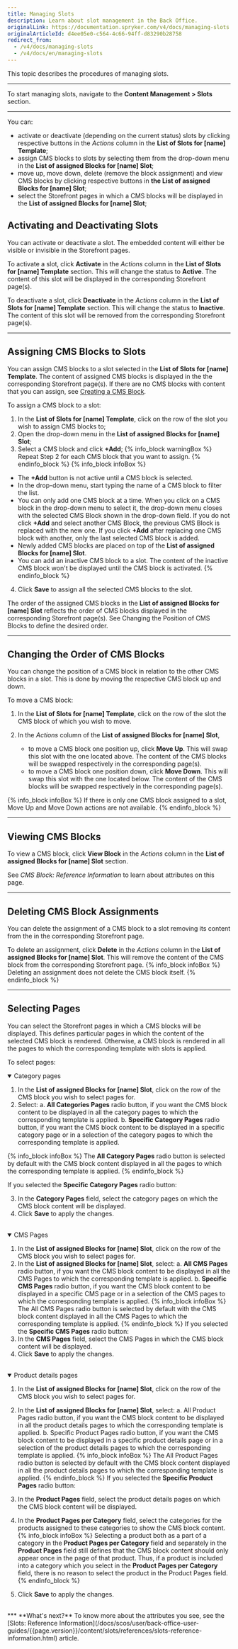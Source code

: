 ```yaml
---
title: Managing Slots
description: Learn about slot management in the Back Office.
originalLink: https://documentation.spryker.com/v4/docs/managing-slots
originalArticleId: d4ee05e0-c564-4c66-94ff-d83290b28758
redirect_from:
  - /v4/docs/managing-slots
  - /v4/docs/en/managing-slots
---
```


This topic describes the procedures of managing slots.
***
To start managing slots, navigate to the **Content Management > Slots** section.
***
You can:

* activate or deactivate (depending on the current status) slots by clicking respective buttons in the *Actions* column in the **List of Slots for [name] Template**;
* assign CMS blocks to slots by selecting them from the drop-down menu in the **List of assigned Blocks for [name] Slot**;
* move up, move down, delete (remove the block assignment) and view CMS blocks by clicking respective buttons in **the List of assigned Blocks for [name] Slot**;
* select the Storefront pages in which a CMS blocks will be displayed in the **List of assigned Blocks for [name] Slot**;

## Activating and Deactivating Slots
You can activate or deactivate a slot.  The embedded content will either be visible or invisible in the Storefront pages.

To activate a slot, click **Activate** in the *Actions* column in the **List of Slots for [name] Template** section. This will change the status to **Active**. The content of this slot will be displayed in the corresponding Storefront page(s).

To deactivate a slot, click **Deactivate** in the *Actions* column in the **List of Slots for [name] Template** section. This will change the status to **Inactive**. The content of this slot will be removed from the corresponding Storefront page(s).
***
## Assigning CMS Blocks to Slots
You can assign CMS blocks to a slot selected in the **List of Slots for [name] Template**. The content of assigned CMS blocks is displayed in the the corresponding Storefront page(s). If there are no CMS blocks with content that you can assign, see [Creating a CMS Block](/docs/scos/user/back-office-user-guides/{{page.version}}/content/blocks/creating-cms-blocks.html).

To assign a CMS block to a slot:

1. In the **List of Slots for [name] Template**, click on the row of the slot you wish to assign CMS blocks to;
2. Open the drop-down menu in the **List of assigned Blocks for [name] Slot**;
3. Select a CMS block and click **+Add**;
{% info_block warningBox %}
Repeat Step 2 for each CMS block that you want to assign.
{% endinfo_block %}
{% info_block infoBox %}
* The **+Add** button is not active until a CMS block is selected.
* In the drop-down menu, start typing the name of a CMS block to filter the list.
* You can only add one CMS block at a time. When you click on a CMS block in the drop-down menu to select it, the drop-down menu closes with the selected CMS Block shown in the drop-down field. If you do not click  **+Add** and select another CMS Block, the previous CMS Block is replaced with the new one. If you click **+Add** after replacing one CMS block with another, only the last selected CMS block is added.
* Newly added CMS blocks are placed on top of the **List of assigned Blocks for [name] Slot**.
* You can add an inactive CMS block to a slot. The content of the inactive CMS block won't be displayed until the CMS block is activated.
{% endinfo_block %}
4. Click **Save** to assign all the selected CMS blocks to the slot.

The order of the assigned CMS blocks in the **List of assigned Blocks for [name] Slot** reflects the order of CMS blocks displayed in the corresponding Storefront page(s). See Changing the Position of CMS Blocks to define the desired order.
***
## Changing the Order of CMS Blocks
You can change the position of a CMS block in relation to the other CMS blocks in a slot. This is done by moving the respective CMS block up and down.

To move a CMS block:

1. In the **List of Slots for [name] Template**, click on the row of the slot the CMS block of which you wish to move.

2. In the *Actions* column of the **List of assigned Blocks for [name] Slot**,
    - to move a CMS block one position up, click **Move Up**. This will swap this slot with the one located above. The content of the CMS blocks will be swapped respectively in the corresponding page(s).
    - to move a CMS block one position down, click **Move Down**. This will swap this slot with the one located below. The content of the CMS blocks will be swapped respectively in the corresponding page(s).

{% info_block infoBox %}
If there is only one CMS block assigned to a slot, Move Up and Move Down actions are not available.
{% endinfo_block %}
***
## Viewing CMS Blocks
To view a CMS block, click **View Block** in the *Actions* column in the **List of assigned Blocks for [name] Slot** section.

See *CMS Block: Reference Information* to learn about attributes on this page.
***
## Deleting CMS Block Assignments
You can delete the assignment of a CMS block to a slot removing its content from the in the corresponding Storefront page.

To delete an assignment, click **Delete** in the *Actions* column in the **List of assigned Blocks for [name] Slot**. This will remove the content of the CMS block from the corresponding Storefront page.
{% info_block infoBox %}
Deleting an assignment does not delete the CMS block itself.
{% endinfo_block %}
***
## Selecting Pages
You can select the Storefront pages in which a CMS blocks will be displayed. This defines particular pages in which the content of the selected CMS block is rendered. Otherwise, a CMS block is rendered in all the pages to which the corresponding template with slots is applied.

To select pages:
<details open>
<summary>Category pages</summary>

1. In the **List of assigned Blocks for [name] Slot**, click on the row of the CMS block you wish to select pages for.
2. Select:
    a. **All Categories Pages** radio button, if you want the CMS block content to be displayed in all the category pages to which the corresponding template is applied.
    b. **Specific Category Pages** radio button, if you want the CMS block content to be displayed in a specific category page or in a selection of the category pages to which the corresponding template is applied.

{% info_block infoBox %}
The **All Category Pages** radio button is selected by default with the CMS block content displayed in all the pages to which the corresponding template is applied.
{% endinfo_block %}

If you selected the **Specific Category Pages** radio button:

3. In the **Category Pages** field, select the category pages on which the CMS block content will be displayed.
4. Click **Save** to apply the changes.
<br>
</details>

<details open>
<summary>CMS Pages</summary>

1. In the **List of assigned Blocks for [name] Slot**, click on the row of the CMS block you wish to select pages for.
2. In the **List of assigned Blocks for [name] Slot**, select:
    a. **All CMS Pages** radio button, if you want the CMS block content to be displayed in all the CMS Pages to which the corresponding template is applied.
    b. **Specific CMS Pages** radio button, if you want the CMS block content to be displayed in a specific CMS page or in a selection of the CMS pages to which the corresponding template is applied.
{% info_block infoBox %}
The All CMS Pages radio button is selected by default with the CMS block content displayed in all the CMS Pages to which the corresponding template is applied.
{% endinfo_block %}
If you selected the **Specific CMS Pages** radio button:
3. In the **CMS Pages** field, select the CMS Pages in which the CMS block content will be displayed.
4. Click **Save** to apply the changes.
<br>
</details>

<details open>
<summary>Product details pages</summary>

1. In the **List of assigned Blocks for [name] Slot**, click on the row of the CMS block you wish to select pages for.
2. In the **List of assigned Blocks for [name] Slot**, select:
    a. All Product Pages radio button, if you want the CMS block content to be displayed in all the product details pages to which the corresponding template is applied.
    b. Specific Product Pages radio button, if you want the CMS block content to be displayed in a specific product details page or in a selection of the product details pages to which the corresponding template is applied.
{% info_block infoBox %}
The All Product Pages radio button is selected by default with the CMS block content displayed in all the product details pages to which the corresponding template is applied.
{% endinfo_block %}
If you selected the **Specific Product Pages** radio button:

3. In the **Product Pages** field, select the product details pages on which the CMS block content will be displayed.
4. In the **Product Pages per Category** field, select the categories for the products assigned to these categories to show the CMS block content.
{% info_block infoBox %}
Selecting a product both as a part of a category in the **Product Pages per Category** field and separately in the **Product Pages** field still defines that the CMS block content should only appear once in the page of that product. Thus, if a product is included into a category which you select in the **Product Pages per Category** field, there is no reason to select the product in the Product Pages field.
{% endinfo_block %}
5. Click **Save** to apply the changes.
<br>
</details>
***
**What's next?**
To know more about the attributes you see, see the [Slots: Reference Information](/docs/scos/user/back-office-user-guides/{{page.version}}/content/slots/references/slots-reference-information.html) article.
